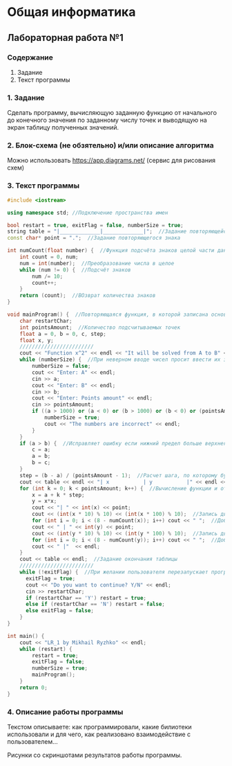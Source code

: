# Общая информатика

## Лабораторная работа №1

### Содержание

1. Задание
2. Текст программы

### 1. Задание

Сделать программу, вычисляющую заданную функцию от начального до конечного значения по заданному числу точек и выводящую на экран таблицу полученных значений.

### 2. Блок-схема (не обзятельно) и/или описание алгоритма

Можно использовать <https://app.diagrams.net/> (сервис для рисования схем)

### 3. Текст программы

```c++
#include <iostream>

using namespace std; //Подключение пространства имен

bool restart = true, exitFlag = false, numberSize = true;
string table = "|_____________|_____________|";  //Задание повторяющейся строки
const char* point = ".";  //Задание повторяющегося знака

int numCount(float number) {  //Функция подсчёта знаков целой части данного числа
    int count = 0, num;
    num = int(number);  //Преобразование числа в целое
	while (num != 0) {  //Подсчёт знаков
	    num /= 10;
	    count++;
	}
	return (count);  //ВОзврат количества знаков
}

void mainProgram() {  //Повторяющаяся функция, в которой записана основная программа
	char restartChar;
	int pointsAmount;  //Количество подсчитываемых точек
	float a = 0, b = 0, c, step;
	float x, y;
	////////////////////////
	cout << "Function x^2" << endl << "It will be solved from A to B" << endl;
	while (numberSize) {  //При неверном вводе чисел просит ввести их заново
	    numberSize = false;
	    cout << "Enter: A" << endl;
	    cin >> a;
        cout << "Enter: B" << endl;
	    cin >> b;
	    cout << "Enter: Points amount" << endl;
	    cin >> pointsAmount;
	    if ((a > 1000) or (a < 0) or (b > 1000) or (b < 0) or (pointsAmount > 500) or (a == b)) {
	        numberSize = true;
	        cout << "The numbers are incorrect" << endl;
	    }
	}
	if (a > b) {  //Исправляет ошибку если нижний предел больше верхнего
		c = a;
		a = b;
		b = c;
	}
	step = (b - a) / (pointsAmount - 1);  //Расчет шага, по которому будет считаться функция
	cout << table << endl << "| x           | y           |" << endl << table << endl; //Задание шапки таблицы
	for (int k = 0; k < pointsAmount; k++) {  //Вычисление функции и отрисовка таблицы
	    x = a + k * step;
		y = x*x;
		cout << "| " << int(x) << point;
		cout << (int(x * 10) % 10) << (int(x * 100) % 10);  //Запись двух знаков после запятой
		for (int i = 0; i < (8 - numCount(x)); i++) cout << " ";  //Добор пробелов, чтобы таблица была ровной
		cout << " | " << int(y) << point;
		cout << (int(y * 10) % 10) << (int(y * 100) % 10);  //Запись двух знаков после запятой
		for (int i = 0; i < (8 - numCount(y)); i++) cout << " ";  //Добор пробелов, чтобы таблица была ровной
		cout << " |"  << endl;
	}
	cout << table << endl;  //Задание окончания таблицы
	////////////////////////
	while (!exitFlag) {  //При желании пользователя перезапускает программу
	  exitFlag = true;
	  cout << "Do you want to continue? Y/N" << endl;
	  cin >> restartChar;
      if (restartChar == 'Y') restart = true;
	  else if (restartChar == 'N') restart = false;
	  else exitFlag = false;
	}
}

int main() {
	cout << "LR_1 by Mikhail Ryzhko" << endl;
	while (restart) {
	    restart = true;
	    exitFlag = false;
	    numberSize = true;
	    mainProgram();
	}
	return 0;
}
```

### 4. Описание работы программы

Текстом описываете: как программировали, какие билиотеки использовали и для чего, как реализовано взаимодействие с пользователем...

Рисунки со скриншотами результатов работы программы.
